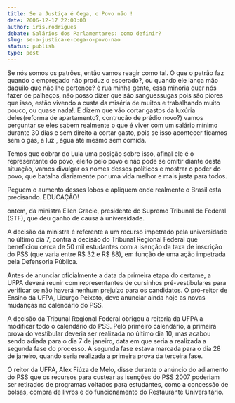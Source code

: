 ```yaml
---
title: Se a Justiça é Cega, o Povo não !
date: 2006-12-17 22:00:00
author: iris.rodrigues
debate: Salários dos Parlamentares: como definir?
slug: se-a-justica-e-cega-o-povo-nao
status: publish 
type: post
---
```


Se nós somos os patrões, então vamos reagir como tal. O que o patrão faz quando o empregado não produz o esperado?, ou quando ele lança mão daquilo que não lhe pertence? è rua minha gente, essa minoria quer nós fazer de palhaços, não posso dizer que são sanguessugas pois são piores que isso, estão vivendo a custa da miséria de muitos e trabalhando muito pouco, ou quase nada!. E dizem que vão cortar gastos da luxúria deles(reforma de apartamento?, contrução de prédio novo?) vamos perguntar se eles sabem realmente o que é viver com um salário mínimo durante 30 dias e sem direito a cortar gasto, pois se isso acontecer ficamos sem o gás, a luz , água até mesmo sem comida.  

Temos que cobrar do Lula uma posição sobre isso, afinal ele é o representante do povo, eleito pelo povo e não pode se omitir diante desta situação, vamos divulgar os nomes desses políticos e mostrar o poder do povo, que batalha diariamente por uma vida melhor e mais justa para todos.   

Peguem o aumento desses lobos e apliquem onde realmente o Brasil esta precisando. EDUCAÇÂO!  

ontem, da ministra Ellen Gracie, presidente do Supremo Tribunal de Federal (STF), que deu ganho de causa à universidade.   

A decisão da ministra é referente a um recurso impetrado pela universidade no último dia 7, contra a decisão do Tribunal Regional Federal que beneficiou cerca de 50 mil estudantes com a isenção da taxa de inscrição do PSS (que varia entre R$ 32 e R$ 88), em função de uma ação impetrada pela Defensoria Pública.   

Antes de anunciar oficialmente a data da primeira etapa do certame, a UFPA deverá reunir com representantes de cursinhos pré-vestibulares para verificar se não haverá nenhum prejuízo para os candidatos. O pró-reitor de Ensino da UFPA, Licurgo Peixoto, deve anunciar ainda hoje as novas mudanças no calendário do PSS.   

A decisão da Tribunal Regional Federal obrigou a reitoria da UFPA a modificar todo o calendário do PSS. Pelo primeiro calendário, a primeira prova do vestibular deveria ser realizada no último dia 10, mas acabou sendo adiada para o dia 7 de janeiro, data em que seria a realizada a segunda fase do processo. A segunda fase estava marcada para o dia 28 de janeiro, quando seria realizada a primeira prova da terceira fase.   

O reitor da UFPA, Alex Fiúza de Melo, disse durante o anúncio do adiamento do PSS que os recursos para custear as isenções do PSS 2007 poderiam ser retirados de programas voltados para estudantes, como a concessão de bolsas, compra de livros e do funcionamento do Restaurante Universitário.
